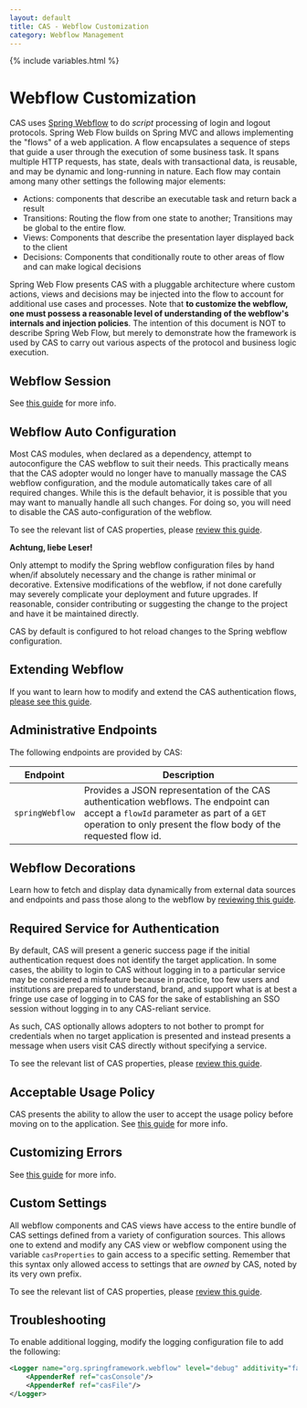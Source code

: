 ```yaml
---
layout: default
title: CAS - Webflow Customization
category: Webflow Management
---
```


{% include variables.html %}

# Webflow Customization

CAS uses [Spring Webflow](http://projects.spring.io/spring-webflow) to do *script* processing of login and logout protocols.
Spring Web Flow builds on Spring MVC and allows implementing the "flows" of a web application. A flow encapsulates a sequence
of steps that guide a user through the execution of some business task. It spans multiple HTTP requests, has state, deals with
 transactional data, is reusable, and may be dynamic and long-running in nature. Each 
flow may contain among many other settings the following major elements:

- Actions: components that describe an executable task and return back a result
- Transitions: Routing the flow from one state to another; Transitions may be global to the entire flow.
- Views: Components that describe the presentation layer displayed back to the client
- Decisions: Components that conditionally route to other areas of flow and can make logical decisions

Spring Web Flow presents CAS with a pluggable architecture where custom actions, views and decisions may be injected into the
flow to account for additional use cases and processes. Note that <strong>to customize the 
webflow, one must possess a reasonable level of understanding of the webflow's internals 
and injection policies</strong>. The intention of this document is NOT to describe 
Spring Web Flow, but merely to demonstrate how the framework is used by CAS to 
carry out various aspects of the protocol and business logic execution.

## Webflow Session

See [this guide](Webflow-Customization-Sessions.html) for more info.

## Webflow Auto Configuration

Most CAS modules, when declared as a dependency, attempt to autoconfigure the CAS webflow to suit their needs.
This practically means that the CAS adopter would no longer have to manually massage the CAS webflow configuration,
and the module automatically takes care of all required changes. While this is the default behavior, it is possible that
you may want to manually handle all such changes. For doing so, you will need to disable the CAS auto-configuration
of the webflow.

To see the relevant list of CAS properties, please [review this guide](../configuration/Configuration-Properties.html#spring-webflow).

<div class="alert alert-warning"><strong>Achtung, liebe Leser!</strong><p>Only attempt to 
modify the Spring webflow configuration files by hand when/if absolutely necessary and the
change is rather minimal or decorative. Extensive modifications of the webflow, if not done carefully
may severely complicate your deployment and future upgrades. If reasonable, consider contributing or
suggesting the change to the project and have it be maintained directly.</p></div>

CAS by default is configured to hot reload changes to the Spring webflow configuration.

## Extending Webflow

If you want to learn how to modify and extend the CAS authentication flows, [please see this guide](Webflow-Customization-Extensions.html).

## Administrative Endpoints

The following endpoints are provided by CAS:
 
| Endpoint                 | Description
|--------------------------|------------------------------------------------
| `springWebflow`          | Provides a JSON representation of the CAS authentication webflows. The endpoint can accept a `flowId` parameter as part of a `GET` operation to only present the flow body of the requested flow id.

## Webflow Decorations

Learn how to fetch and display data dynamically from external data sources and endpoints and pass those along to the webflow by [reviewing this guide](Webflow-Customization-Extensions.html).

## Required Service for Authentication

By default, CAS will present a generic success page if the initial authentication request does not identify
the target application. In some cases, the ability to login to CAS without logging
in to a particular service may be considered a misfeature because in practice, too few users and institutions
are prepared to understand, brand, and support what is at best a fringe use case of logging in to CAS for the
sake of establishing an SSO session without logging in to any CAS-reliant service.

As such, CAS optionally allows adopters to not bother to prompt for credentials when no target application is presented
and instead presents a message when users visit CAS directly without specifying a service.

To see the relevant list of CAS properties, please [review this guide](../configuration/Configuration-Properties.html#global-sso-behavior).

## Acceptable Usage Policy

CAS presents the ability to allow the user to accept the usage policy before moving on to the application.
See [this guide](Webflow-Customization-AUP.html) for more info.

## Customizing Errors

See [this guide](Webflow-Customization-Exceptions.html) for more info.

## Custom Settings

All webflow components and CAS views have access to the entire bundle of CAS settings defined from a variety of configuration sources. This allows one to extend and modify any CAS view or webflow component using the variable `casProperties` to gain access to a specific setting. Remember that this syntax only allowed access to settings that are *owned* by CAS, noted by its very own prefix.

To see the relevant list of CAS properties, please [review this guide](../configuration/Configuration-Properties.html#custom-settings).

## Troubleshooting

To enable additional logging, modify the logging configuration file to add the following:

```xml
<Logger name="org.springframework.webflow" level="debug" additivity="false">
    <AppenderRef ref="casConsole"/>
    <AppenderRef ref="casFile"/>
</Logger>
```

